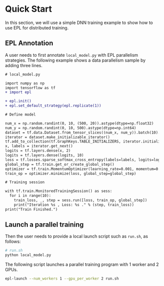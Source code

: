 # Quick Start

In this section, we will use a simple DNN training example to show
how to use EPL for distributed training.

## EPL Annotation

A user needs to first annotate `local_model.py` with EPL parallelism
strategies. The following example shows a data parallelism sample by adding
three lines.

```diff
# local_model.py

import numpy as np
import tensorflow as tf
+ import epl

+ epl.init()
+ epl.set_default_strategy(epl.replicate(1))

# Define model

num_x = np.random.randint(0, 10, (500, 20)).astype(dtype=np.float32)
num_y = np.random.randint(0, 10, 500).astype(dtype=np.int64)
dataset = tf.data.Dataset.from_tensor_slices((num_x, num_y)).batch(10).repeat(1)
iterator = dataset.make_initializable_iterator()
tf.add_to_collection(tf.GraphKeys.TABLE_INITIALIZERS, iterator.initializer)
x, labels = iterator.get_next()
logits = tf.layers.dense(x, 2)
logits = tf.layers.dense(logits, 10)
loss = tf.losses.sparse_softmax_cross_entropy(labels=labels, logits=logits)
global_step = tf.train.get_or_create_global_step()
optimizer = tf.train.MomentumOptimizer(learning_rate=0.001, momentum=0.9)
train_op = optimizer.minimize(loss, global_step=global_step)

# Training session

with tf.train.MonitoredTrainingSession() as sess:
  for i in range(10):
    train_loss, _, step = sess.run([loss, train_op, global_step])
    print("Iteration %s , Loss: %s ." % (step, train_loss))
print("Train Finished.")
```


## Launch a parallel training

Then the user needs to provide a local launch script such as `run.sh`, as follows:

```bash
# run.sh
python local_model.py
```
The following script launches a parallel training program with 1 worker and 2 GPUs.

```bash
epl-launch --num_workers 1 --gpu_per_worker 2 run.sh
```
